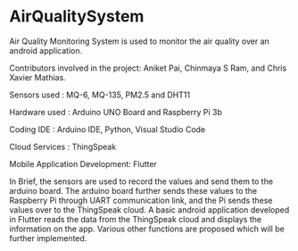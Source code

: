 # AirQualitySystem
 
 Air Quality Monitoring System is used to monitor the air quality over an android application.
 
 Contributors involved in the project: Aniket Pai, Chinmaya S Ram, and Chris Xavier Mathias.
 

Sensors used : MQ-6, MQ-135, PM2.5 and DHT11

Hardware used : Arduino UNO Board and Raspberry Pi 3b

Coding IDE : Arduino IDE, Python, Visual Studio Code

Cloud Services : ThingSpeak

Mobile Application Development: Flutter


In Brief, the sensors are used to record the values and send them to the arduino board. The arduino board further sends these values to the Raspberry Pi through UART communication link, and the Pi sends these values over to the ThingSpeak cloud. A basic android application developed in Flutter reads the data from the ThingSpeak cloud and displays the information on the app. Various other functions are proposed which will be further implemented.
